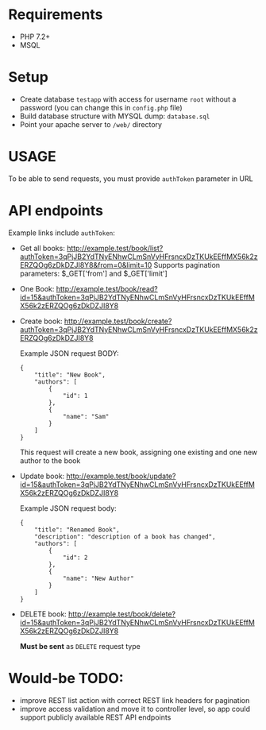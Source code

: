 # Requirements

* PHP 7.2+
* MSQL

# Setup

* Create database `testapp` with access for username `root` without a password (you can change this in `config.php` file)
* Build database structure with MYSQL dump: `database.sql`
* Point your apache server to `/web/` directory

# USAGE

To be able to send requests, you must provide `authToken` parameter in URL

# API endpoints

Example links include `authToken`:

* Get all books: <http://example.test/book/list?authToken=3qPjJB2YdTNyENhwCLmSnVyHFrsncxDzTKUkEEffMX56k2zERZQOg6zDkDZJI8Y8&from=0&limit=10>
    Supports pagination parameters: $_GET['from'] and $_GET['limit']
* One Book: <http://example.test/book/read?id=15&authToken=3qPjJB2YdTNyENhwCLmSnVyHFrsncxDzTKUkEEffMX56k2zERZQOg6zDkDZJI8Y8>
* Create book: <http://example.test/book/create?authToken=3qPjJB2YdTNyENhwCLmSnVyHFrsncxDzTKUkEEffMX56k2zERZQOg6zDkDZJI8Y8>

    Example JSON request BODY:
    
    ```
    {
        "title": "New Book",
        "authors": [
            {
                "id": 1
            },
            {
                "name": "Sam"
            }
        ]
    }
    ```
    
    This request will create a new book, assigning one existing and one new author to the book

* Update book: <http://example.test/book/update?id=15&authToken=3qPjJB2YdTNyENhwCLmSnVyHFrsncxDzTKUkEEffMX56k2zERZQOg6zDkDZJI8Y8>

    Example JSON request body:
    
    ```
    {
        "title": "Renamed Book",
        "description": "description of a book has changed",
        "authors": [
            {
                "id": 2
            },
            {
                "name": "New Author"
            }
        ]
    }
    ```

* DELETE book: <http://example.test/book/delete?id=15&authToken=3qPjJB2YdTNyENhwCLmSnVyHFrsncxDzTKUkEEffMX56k2zERZQOg6zDkDZJI8Y8>
  
  **Must be sent** as `DELETE` request type

# Would-be TODO:

* improve REST list action with correct REST link headers for pagination 
* improve access validation and move it to controller level, so app could support publicly available REST API endpoints